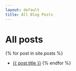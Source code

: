 ```yaml
---
layout: default
title: All Blog Posts
---
```


# All posts

{% for post in site.posts %}
* [{{ post.title }}]({{post.url}})
{% endfor %}
